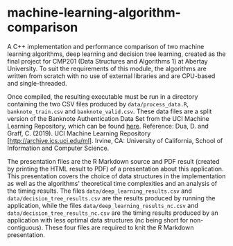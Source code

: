 # machine-learning-algorithm-comparison
A C++ implementation and performance comparison of two machine learning algorithms, deep learning and decision tree learning, created as the final project for CMP201 (Data Structures and Algorithms 1) at Abertay University. To suit the requirements of this module, the algorithms are written from scratch with no use of external libraries and are CPU-based and single-threaded.

Once compiled, the resulting executable must be run in a directory containing the two CSV files produced by `data/process_data.R`, `banknote_train.csv` and `banknote_valid.csv`. These data files are a split version of the Banknote Authentication Data Set from the UCI Machine Learning Repository, which can be found [here](https://archive.ics.uci.edu/ml/datasets/banknote+authentication). Reference: Dua, D. and Graff, C. (2019). UCI Machine Learning Repository [http://archive.ics.uci.edu/ml]. Irvine, CA: University of California, School of Information and Computer Science.

The presentation files are the R Markdown source and PDF result (created by printing the HTML result to PDF) of a presentation about this application. This presentation covers the choice of data structures in the implementation as well as the algorithms' theoretical time complexities and an analysis of the timing results. The files `data/deep_learning_results.csv` and `data/decision_tree_results.csv` are the results produced by running the application, while the files `data/deep_learning_results_nc.csv` and `data/decision_tree_results_nc.csv` are the timing results produced by an application with less optimal data structures (nc being short for non-contiguous). These four files are required to knit the R Markdown presentation.

